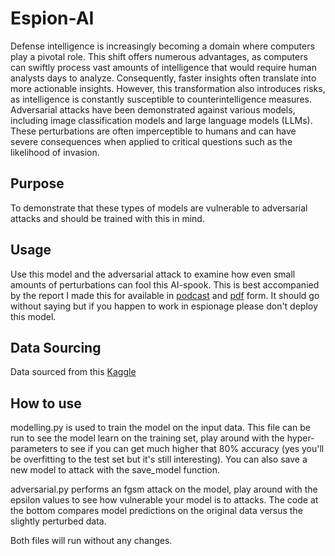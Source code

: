 # Espion-AI
Defense intelligence is increasingly becoming a domain where computers play a pivotal role. This shift offers numerous advantages, as computers can swiftly process vast amounts of intelligence that would require human analysts days to analyze. Consequently, faster insights often translate into more actionable insights. However, this transformation also introduces risks, as intelligence is constantly susceptible to counterintelligence measures. Adversarial attacks have been demonstrated against various models, including image classification models and large language models (LLMs). These perturbations are often imperceptible to humans and can have severe consequences when applied to critical questions such as the likelihood of invasion.

## Purpose
To demonstrate that these types of models are vulnerable to adversarial attacks and should be trained with this in mind.

## Usage
Use this model and the adversarial attack to examine how even small amounts of perturbations can fool this AI-spook. This is best accompanied by the report I made this for available in [podcast](https://youtu.be/cc8BLP7PI9A) and [pdf](https://archive.org/details/final-project_202412) form. It should go without saying but if you happen to work in espionage please don't deploy this model.

## Data Sourcing
Data sourced from this [Kaggle](https://www.kaggle.com/datasets/stuartbladon/declassified-cia-intelligence-reports)

## How to use
modelling.py is used to train the model on the input data. This file can be run to see the model learn on the training set, play around with the hyper-parameters to see if you can get much higher that 80% accuracy (yes you'll be overfitting to the test set but it's still interesting). You can also save a new model to attack with the save_model function.

adversarial.py performs an fgsm attack on the model, play around with the epsilon values to see how vulnerable your model is to attacks. The code at the bottom compares model predictions on the original data versus the slightly perturbed data.

Both files will run without any changes.
